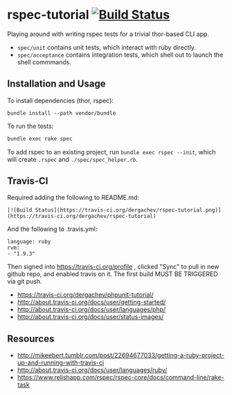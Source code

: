 rspec-tutorial [![Build Status](https://travis-ci.org/dergachev/rspec-tutorial.png)](https://travis-ci.org/dergachev/rspec-tutorial)
====================================================================================


Playing around with writing rspec tests for a trivial thor-based CLI app.

* `spec/unit` contains unit tests, which interact with ruby directly.
* `spec/acceptance` contains integration tests, which shell out to launch the shell commmands.

## Installation and Usage

To install dependencies (thor, rspec):

```
bundle install --path vendor/bundle
```

To run the tests:

```bash
bundle exec rake spec
```

To add rspec to an existing project, run `bundle exec rspec --init`, which will 
create `.rspec` and `./spec/spec_helper.rb`.


## Travis-CI

Required adding the following to README.md:

```
[![Build Status](https://travis-ci.org/dergachev/rspec-tutorial.png)](https://travis-ci.org/dergachev/rspec-tutorial)
```

And the following to .travis.yml:

```
language: ruby
rvm:
- "1.9.3"
```

Then signed into https://travis-ci.org/profile , clicked "Sync" to pull in new
github repo, and enabled travis on it.  The first build MUST BE TRIGGERED via
git push.

* https://travis-ci.org/dergachev/phpunit-tutorial/
* http://about.travis-ci.org/docs/user/getting-started/
* http://about.travis-ci.org/docs/user/languages/php/
* http://about.travis-ci.org/docs/user/status-images/

## Resources

* http://mikeebert.tumblr.com/post/22694677033/getting-a-ruby-project-up-and-running-with-travis-ci
* http://about.travis-ci.org/docs/user/languages/ruby/
* https://www.relishapp.com/rspec/rspec-core/docs/command-line/rake-task
